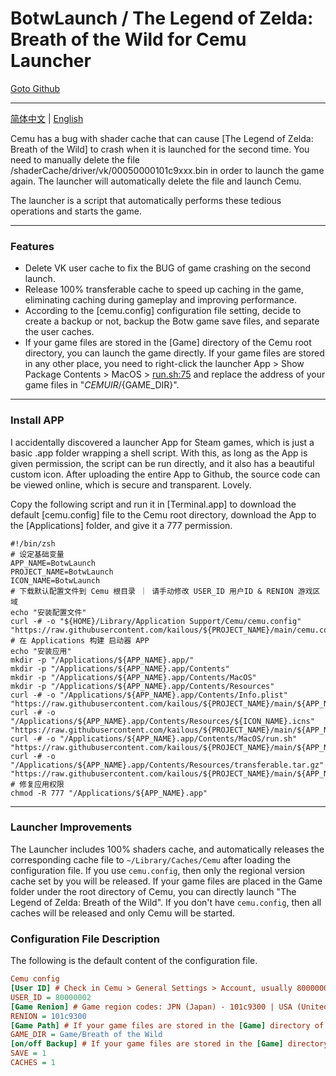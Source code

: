 # BotwLaunch / The Legend of Zelda: Breath of the Wild for Cemu Launcher

[Goto Github](https://github.com/kailous/BotwLaunch)

----
[简体中文](./README.md) | [English](./README-EN.md)

Cemu has a bug with shader cache that can cause [The Legend of Zelda: Breath of the Wild] to crash when it is launched for the second time. You need to manually delete the file /shaderCache/driver/vk/00050000101c9xxx.bin in order to launch the game again. The launcher will automatically delete the file and launch Cemu.

The launcher is a script that automatically performs these tedious operations and starts the game.

---

### Features

- Delete VK user cache to fix the BUG of game crashing on the second launch.
- Release 100% transferable cache to speed up caching in the game, eliminating caching during gameplay and improving performance.
- According to the [cemu.config] configuration file setting, decide to create a backup or not, backup the Botw game save files, and separate the user caches.
- If your game files are stored in the [Game] directory of the Cemu root directory, you can launch the game directly. If your game files are stored in any other place, you need to right-click the launcher App > Show Package Contents > MacOS > [run.sh:75](http://run.sh:75/) and replace the address of your game files in "*CEMUIR*/{GAME_DIR}".

---

### Install APP

I accidentally discovered a launcher App for Steam games, which is just a basic .app folder wrapping a shell script. With this, as long as the App is given permission, the script can be run directly, and it also has a beautiful custom icon. After uploading the entire App to Github, the source code can be viewed online, which is secure and transparent. Lovely.

Copy the following script and run it in [Terminal.app] to download the default [cemu.config] file to the Cemu root directory, download the App to the [Applications] folder, and give it a 777 permission.

```
#!/bin/zsh
# 设定基础变量
APP_NAME=BotwLaunch
PROJECT_NAME=BotwLaunch
ICON_NAME=BotwLaunch
# 下载默认配置文件到 Cemu 根目录 ｜ 请手动修改 USER_ID 用户ID & RENION 游戏区域
echo "安装配置文件"
curl -# -o "${HOME}/Library/Application Support/Cemu/cemu.config" "https://raw.githubusercontent.com/kailous/${PROJECT_NAME}/main/cemu.config"
# 在 Applications 构建 启动器 APP
echo "安装应用"
mkdir -p "/Applications/${APP_NAME}.app/"
mkdir -p "/Applications/${APP_NAME}.app/Contents"
mkdir -p "/Applications/${APP_NAME}.app/Contents/MacOS"
mkdir -p "/Applications/${APP_NAME}.app/Contents/Resources"
curl -# -o "/Applications/${APP_NAME}.app/Contents/Info.plist" "https://raw.githubusercontent.com/kailous/${PROJECT_NAME}/main/${APP_NAME}.app/Contents/Info.plist"
curl -# -o "/Applications/${APP_NAME}.app/Contents/Resources/${ICON_NAME}.icns" "https://raw.githubusercontent.com/kailous/${PROJECT_NAME}/main/${APP_NAME}.app/Contents/Resources/${ICON_NAME}.icns"
curl -# -o "/Applications/${APP_NAME}.app/Contents/MacOS/run.sh" "https://raw.githubusercontent.com/kailous/${PROJECT_NAME}/main/${APP_NAME}.app/Contents/MacOS/run.sh"
curl -# -o "/Applications/${APP_NAME}.app/Contents/Resources/transferable.tar.gz" "https://raw.githubusercontent.com/kailous/${PROJECT_NAME}/main/${APP_NAME}.app/Contents/Resources/transferable.tar.gz"
# 修复应用权限
chmod -R 777 "/Applications/${APP_NAME}.app"
```

---

### Launcher Improvements

The Launcher includes 100% shaders cache, and automatically releases the corresponding cache file to `~/Library/Caches/Cemu` after loading the configuration file. If you use `cemu.config`, then only the regional version cache set by you will be released. If your game files are placed in the Game folder under the root directory of Cemu, you can directly launch "The Legend of Zelda: Breath of the Wild". If you don't have `cemu.config`, then all caches will be released and only Cemu will be started.

### Configuration File Description

The following is the default content of the configuration file.

```ini
Cemu config
[User ID] # Check in Cemu > General Settings > Account, usually 8000000x.
USER_ID = 80000002
[Game Renion] # Game region codes: JPN (Japan) - 101c9300 | USA (United States) - 101c9400 | EUA (Europe) - 101c9500
RENION = 101c9300
[Game Path] # If your game files are stored in the [Game] directory of the Cemu root directory, you can launch the game directly. If your game files are stored in any other place, you need to right-click the launcher App > Show Package Contents > MacOS > run.sh:75 and replace the address of your game files in "CEMUIR/{GAME_DIR}".
GAME_DIR = Game/Breath of the Wild
[on/off Backup] # If your game files are stored in the [Game] directory of the Cemu root directory, you can launch the game directly. If your game files are stored in any other place, you need to right-click the launcher App > Show Package Contents > MacOS > [run.sh:75](http://run.sh:75/) and replace the address of your game files in "*CEMUIR*/{GAME_DIR}".
SAVE = 1
CACHES = 1
```
